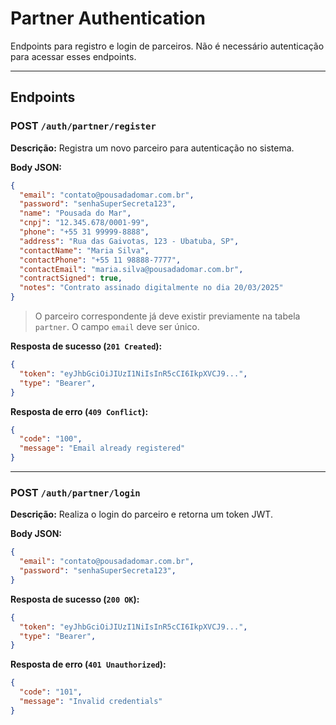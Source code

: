 # Partner Authentication
Endpoints para registro e login de parceiros. Não é necessário autenticação para acessar esses endpoints.

---

## Endpoints

### POST `/auth/partner/register`

**Descrição:** Registra um novo parceiro para autenticação no sistema.

**Body JSON:**

```json
{
  "email": "contato@pousadadomar.com.br",
  "password": "senhaSuperSecreta123",
  "name": "Pousada do Mar",
  "cnpj": "12.345.678/0001-99",
  "phone": "+55 31 99999-8888",
  "address": "Rua das Gaivotas, 123 - Ubatuba, SP",
  "contactName": "Maria Silva",
  "contactPhone": "+55 11 98888-7777",
  "contactEmail": "maria.silva@pousadadomar.com.br",
  "contractSigned": true,
  "notes": "Contrato assinado digitalmente no dia 20/03/2025"
}
```

> O parceiro correspondente já deve existir previamente na tabela `partner`. O campo `email` deve ser único.

**Resposta de sucesso (`201 Created`):**

```json
{
  "token": "eyJhbGciOiJIUzI1NiIsInR5cCI6IkpXVCJ9...",
  "type": "Bearer",
}
```

**Resposta de erro (`409 Conflict`):**

```json
{
  "code": "100",
  "message": "Email already registered"
}
```

---

### POST `/auth/partner/login`

**Descrição:** Realiza o login do parceiro e retorna um token JWT.

**Body JSON:**

```json
{
  "email": "contato@pousadadomar.com.br",
  "password": "senhaSuperSecreta123",
}
```

**Resposta de sucesso (`200 OK`):**

```json
{
  "token": "eyJhbGciOiJIUzI1NiIsInR5cCI6IkpXVCJ9...",
  "type": "Bearer",
}
```

**Resposta de erro (`401 Unauthorized`):**

```json
{
  "code": "101",
  "message": "Invalid credentials"
}
```